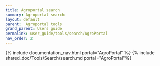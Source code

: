 ```yaml
---
title: Agroportal search
summary: Agroportal search
layout: default
parent:  Agroportal tools
grand_parent: Users guide
permalink: user_guide/tools/search/AgroPortal
nav_order: 2
---
```


{% include documentation_nav.html portal="AgroPortal" %}
{% include shared_doc/Tools/Search/search.md portal="AgroPortal"%}

